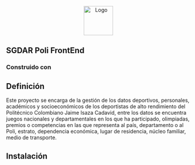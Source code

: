 <div align="center">
<img src="https://4.bp.blogspot.com/-mYqcTGN2WHI/WtvfU15uRzI/AAAAAAAAVEo/YIleYrMPD1wISugRHjB_KgQOGQ-_3ta-gCLcBGAs/s1600/politecnico-jaime-isaza-cadavid_4716001832.jpg" alt="Logo" width="80" height="80">
</div>

## SGDAR Poli FrontEnd


### Construido con


## Definición
Este proyecto se encarga de la gestión de los datos deportivos, personales, académicos y socioeconómicos de los deportistas de alto rendimiento del Politécnico Colombiano Jaime Isaza Cadavid, entre los datos se encuentra juegos nacionales y departamentales en los que ha participado, olimpiadas, premios o competencias en las que representa al país, departamento o al Poli, estrato, dependencia económica, lugar de residencia, núcleo familiar, medio de transporte.

## Instalación



